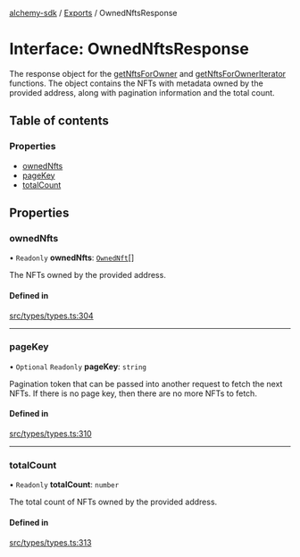 [alchemy-sdk](../README.md) / [Exports](../modules.md) / OwnedNftsResponse

# Interface: OwnedNftsResponse

The response object for the [getNftsForOwner](../classes/NftNamespace.md#getnftsforowner) and
[getNftsForOwnerIterator](../classes/NftNamespace.md#getnftsforowneriterator) functions. The object contains the NFTs with
metadata owned by the provided address, along with pagination information and
the total count.

## Table of contents

### Properties

- [ownedNfts](OwnedNftsResponse.md#ownednfts)
- [pageKey](OwnedNftsResponse.md#pagekey)
- [totalCount](OwnedNftsResponse.md#totalcount)

## Properties

### ownedNfts

• `Readonly` **ownedNfts**: [`OwnedNft`](OwnedNft.md)[]

The NFTs owned by the provided address.

#### Defined in

[src/types/types.ts:304](https://github.com/alchemyplatform/alchemy-sdk-js/blob/ae75103/src/types/types.ts#L304)

___

### pageKey

• `Optional` `Readonly` **pageKey**: `string`

Pagination token that can be passed into another request to fetch the next
NFTs. If there is no page key, then there are no more NFTs to fetch.

#### Defined in

[src/types/types.ts:310](https://github.com/alchemyplatform/alchemy-sdk-js/blob/ae75103/src/types/types.ts#L310)

___

### totalCount

• `Readonly` **totalCount**: `number`

The total count of NFTs owned by the provided address.

#### Defined in

[src/types/types.ts:313](https://github.com/alchemyplatform/alchemy-sdk-js/blob/ae75103/src/types/types.ts#L313)
